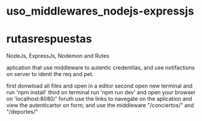 # uso_middlewares_nodejs-expressjs
# rutasrespuestas
NodeJs, ExpressJs, Nodemon and Rutes


aplication that use middleware to autentic credentilas, and use notifactions on server to identi the req and pet.

first donwload all files and open in a editor
second open new terminal and run  'npm install'
third on terminal run 'npm run dev' and open your browser on 'localhost:8080/'
foruth use the links to navegate on the aplication and view the autenticartor on form; and use the middleware "/conciertos/" and "/deportes/" 
